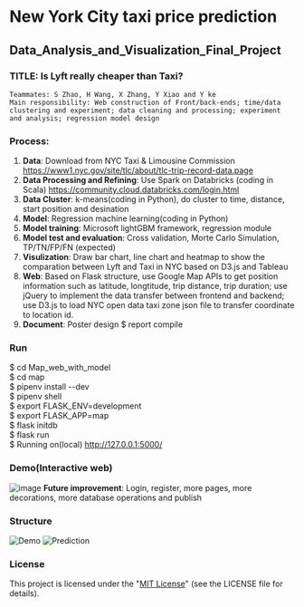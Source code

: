 # New York City taxi price prediction 
## Data_Analysis_and_Visualization_Final_Project

### TITLE: Is Lyft really cheaper than Taxi?
    Teammates: S Zhao, H Wang, X Zhang, Y Xiao and Y ke
    Main responsibility: Web construction of Front/back-ends; time/data clustering and experiment; data cleaning and processing; experiment and analysis; regression model design
### Process:

1. **Data**: Download from NYC Taxi & Limousine Commission https://www1.nyc.gov/site/tlc/about/tlc-trip-record-data.page
2. **Data Processing and Refining**: Use Spark on Databricks (coding in Scala) https://community.cloud.databricks.com/login.html
3. **Data Cluster**: k-means(coding in Python), do cluster to time, distance, start position and desination
4. **Model**: Regression machine learning(coding in Python)
5. **Model training**: Microsoft lightGBM framework, regression module
6. **Model test and evaluation**: Cross validation, Morte Carlo Simulation, TP/TN/FP/FN (expected)
7. **Visulization**: Draw bar chart, line chart and heatmap to show the comparation between Lyft and Taxi in NYC based on D3.js and Tableau
8. **Web**: Based on Flask structure, use Google Map APIs to get position information such as latitude, longtitude, trip distance, trip duration; use jQuery to implement the data transfer between frontend and backend; use D3.js to load NYC open data taxi zone json file to transfer coordinate to location id.
9. **Document**: Poster design $ report compile

### Run 
$ cd Map_web_with_model   
$ cd map  
$ pipenv install --dev  
$ pipenv shell  
$ export FLASK_ENV=development  
$ export FLASK_APP=map   
$ flask initdb  
$ flask run  
$ Running on(local) http://127.0.0.1:5000/  

### Demo(Interactive web)
![image](https://github.com/SKZhao97/NYC_Taxi_Price_Prediction/blob/master/Demo.gif)
**Future improvement**: Login, register, more pages, more decorations, more database operations and publish

### Structure
![Demo](https://github.com/SKZhao97/NYC_Taxi_Price_Prediction/blob/master/Map_web_with_model/web_structure.jpg)
![Prediction](https://github.com/SKZhao97/NYC_Taxi_Price_Prediction/blob/master/Prediction_Workflow.png)

### License
This project is licensed under the "[MIT License](https://opensource.org/licenses/MIT)" (see the LICENSE file for details).
